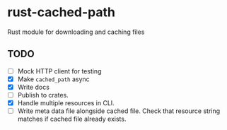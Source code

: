 # rust-cached-path

Rust module for downloading and caching files

## TODO

- [ ] Mock HTTP client for testing
- [x] Make `cached_path` async
- [x] Write docs
- [ ] Publish to crates.
- [x] Handle multiple resources in CLI.
- [ ] Write meta data file alongside cached file. Check that resource string matches if cached file already exists.
